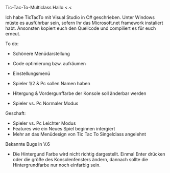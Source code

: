 Tic-Tac-To-Multiclass
Hallo <.<

Ich habe TicTacTo mit Visual Studio in C# geschrieben. Unter Windows müste es ausführbar sein, sofern Ihr das Microsoft.net framework instaliert habt. Ansonsten kopiert euch den Quellcode und compiliert es für euch erneut.

To do:

   - Schönere Menüdarstellung
   - Code optimierung bzw. aufräumen
   
   - Einstellungsmenü
   - Spieler 1/2 & Pc sollen Namen haben
   - Hitergung & Vordergunffarbe der Konsole soll änderbar werden 
   
   - Spieler vs. Pc Normaler Modus

Geschaft:

   - Spieler vs. Pc Leichter Modus
   - Features wie ein Neues Spiel beginnen intergiert
   - Mehr an das Menüdesign von Tic Tac To Singelclass angelehnt
   
Bekannte Bugs in V.6

  - Die Hintergund Farbe wird nicht richtig dargestellt. Einmal Enter drücken oder die größe des Konsolenfensters ändern, dannach sollte die Hintergrundfarbe nur noch einfarbig sein.  

